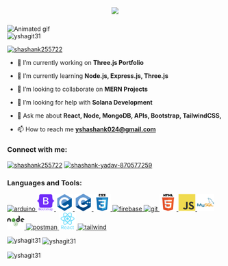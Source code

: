 <h1 align="center">
    <img src="https://readme-typing-svg.herokuapp.com/?font=Righteous&size=35&center=true&vCenter=true&width=500&height=70&duration=4000&lines=Hi+👋,+I'm+Shashank!;A+Passionate+Fullstack+Developer" />
</h1>

<img src="https://mir-s3-cdn-cf.behance.net/project_modules/fs/579fe1183178475.653aa8931b193.gif" alt="Animated gif" align="right" width="800">

<p align="left"> <img src="https://komarev.com/ghpvc/?username=yshagit31&label=Profile%20views&color=0e75b6&style=flat" alt="yshagit31" /> </p>

<p align="left"> <a href="https://twitter.com/shashank255722" target="blank"><img src="https://img.shields.io/twitter/follow/shashank255722?logo=twitter&style=for-the-badge" alt="shashank255722" /></a> </p>

- 🔭 I’m currently working on **Three.js Portfolio**

- 🌱 I’m currently learning **Node.js, Express.js, Three.js**

- 👯 I’m looking to collaborate on **MERN Projects**

- 🤝 I’m looking for help with **Solana Development**

- 💬 Ask me about **React, Node, MongoDB, APIs, Bootstrap, TailwindCSS,**

- 📫 How to reach me **yshashank024@gmail.com**

<h3 align="left">Connect with me:</h3>
<p align="left">
<a href="https://twitter.com/shashank255722" target="blank"><img align="center" src="https://raw.githubusercontent.com/rahuldkjain/github-profile-readme-generator/master/src/images/icons/Social/twitter.svg" alt="shashank255722" height="30" width="40" /></a>
<a href="https://linkedin.com/in/shashank-yadav-870577259" target="blank"><img align="center" src="https://raw.githubusercontent.com/rahuldkjain/github-profile-readme-generator/master/src/images/icons/Social/linked-in-alt.svg" alt="shashank-yadav-870577259" height="30" width="40" /></a>
</p>

<h3 align="left">Languages and Tools:</h3>
<p align="left"> <a href="https://www.arduino.cc/" target="_blank" rel="noreferrer"> <img src="https://cdn.worldvectorlogo.com/logos/arduino-1.svg" alt="arduino" width="40" height="40"/> </a> <a href="https://getbootstrap.com" target="_blank" rel="noreferrer"> <img src="https://raw.githubusercontent.com/devicons/devicon/master/icons/bootstrap/bootstrap-plain-wordmark.svg" alt="bootstrap" width="40" height="40"/> </a> <a href="https://www.cprogramming.com/" target="_blank" rel="noreferrer"> <img src="https://raw.githubusercontent.com/devicons/devicon/master/icons/c/c-original.svg" alt="c" width="40" height="40"/> </a> <a href="https://www.w3schools.com/cpp/" target="_blank" rel="noreferrer"> <img src="https://raw.githubusercontent.com/devicons/devicon/master/icons/cplusplus/cplusplus-original.svg" alt="cplusplus" width="40" height="40"/> </a> <a href="https://www.w3schools.com/css/" target="_blank" rel="noreferrer"> <img src="https://raw.githubusercontent.com/devicons/devicon/master/icons/css3/css3-original-wordmark.svg" alt="css3" width="40" height="40"/> </a> <a href="https://firebase.google.com/" target="_blank" rel="noreferrer"> <img src="https://www.vectorlogo.zone/logos/firebase/firebase-icon.svg" alt="firebase" width="40" height="40"/> </a> <a href="https://git-scm.com/" target="_blank" rel="noreferrer"> <img src="https://www.vectorlogo.zone/logos/git-scm/git-scm-icon.svg" alt="git" width="40" height="40"/> </a> <a href="https://www.w3.org/html/" target="_blank" rel="noreferrer"> <img src="https://raw.githubusercontent.com/devicons/devicon/master/icons/html5/html5-original-wordmark.svg" alt="html5" width="40" height="40"/> </a> <a href="https://developer.mozilla.org/en-US/docs/Web/JavaScript" target="_blank" rel="noreferrer"> <img src="https://raw.githubusercontent.com/devicons/devicon/master/icons/javascript/javascript-original.svg" alt="javascript" width="40" height="40"/> </a> <a href="https://www.mysql.com/" target="_blank" rel="noreferrer"> <img src="https://raw.githubusercontent.com/devicons/devicon/master/icons/mysql/mysql-original-wordmark.svg" alt="mysql" width="40" height="40"/> </a> <a href="https://nodejs.org" target="_blank" rel="noreferrer"> <img src="https://raw.githubusercontent.com/devicons/devicon/master/icons/nodejs/nodejs-original-wordmark.svg" alt="nodejs" width="40" height="40"/> </a> <a href="https://postman.com" target="_blank" rel="noreferrer"> <img src="https://www.vectorlogo.zone/logos/getpostman/getpostman-icon.svg" alt="postman" width="40" height="40"/> </a> <a href="https://reactjs.org/" target="_blank" rel="noreferrer"> <img src="https://raw.githubusercontent.com/devicons/devicon/master/icons/react/react-original-wordmark.svg" alt="react" width="40" height="40"/> </a> <a href="https://tailwindcss.com/" target="_blank" rel="noreferrer"> <img src="https://www.vectorlogo.zone/logos/tailwindcss/tailwindcss-icon.svg" alt="tailwind" width="40" height="40"/> </a> </p>

<p><img align="left" src="https://github-readme-stats.vercel.app/api/top-langs?username=yshagit31&show_icons=true&locale=en&layout=compact" alt="yshagit31" /></p>

<p>&nbsp;<img align="center" src="https://github-readme-stats.vercel.app/api?username=yshagit31&show_icons=true&locale=en" alt="yshagit31" /></p>

<p><img align="center" src="https://github-readme-streak-stats.herokuapp.com/?user=yshagit31&" alt="yshagit31" /></p>
